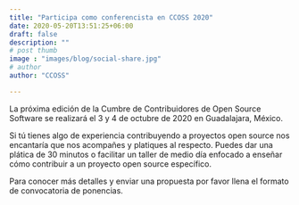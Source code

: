 ```yaml
---
title: "Participa como conferencista en CCOSS 2020"
date: 2020-05-20T13:51:25+06:00
draft: false
description: ""
# post thumb
image : "images/blog/social-share.jpg"
# author
author: "CCOSS"

---
```

La próxima edición de la Cumbre de Contribuidores de Open Source Software se realizará el 3 y 4 de octubre de 2020 en Guadalajara, México.

Si tú tienes algo de experiencia contribuyendo a proyectos open source nos encantaría que nos acompañes y platiques al respecto. Puedes dar una plática de 30 minutos o facilitar un taller de medio día enfocado a enseñar cómo contribuir a un proyecto open source específico.

Para conocer más detalles y enviar una propuesta por favor llena el formato de convocatoria de ponencias.
